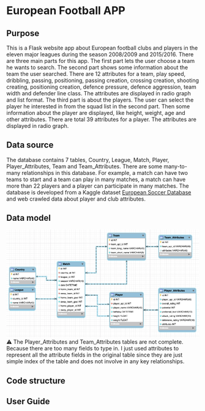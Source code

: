 # European Football APP

## Purpose
This is a Flask website app about European football clubs and players in the eleven major leagues during the season 2008/2009 and 2015/2016. There are three main parts for this app. The first part lets the user choose a team he wants to search. The second part shows some information about the team the user searched. There are 12 attributes for a team, play speed, dribbling, passing, positioning, passing creation, crossing creation, shooting creating, positioning creation, defence pressure, defence aggression, team width and defender line class. The attributes are displayed in radio graph and list format. The third part is about the players. The user can select the player he interested in from the squad list in the second part. Then some information about the player are displayed, like height, weight, age and other attributes. There are total 39 attributes for a player. The attributes are displayed in radio graph.

## Data source
The database contains 7 tables, Country, League, Match, Player, Player_Attributes, Team and Team_Attributes. There are some many-to-many relationships in this database. For example, a match can have two teams to start and a team can play in many matches, a match can have more than 22 players and a player can participate in many matches. The database is developed from a Kaggle dataset [European Soccer Database](https://www.kaggle.com/hugomathien/soccer) and web crawled data about player and club attributes. 

## Data model
![Data Model](./static/img/data_model.png)
:warning: The Player_Attributes and Team_Attributes tables are not complete. Because there are too many fields to type in. I just used attributes to represent all the attribute fields in the original table since they are just simple index of the table and does not involve in any key relationships.

## Code structure

## User Guide
